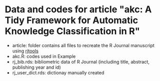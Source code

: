 # Data and codes for article "akc: A Tidy Framework for Automatic Knowledge Classification in R"
- article: folder contains all files to recreate the R Journal manuscript using [rjtools](https://github.com/rjournal/rjtools)
- akc.R: codes used in Example
- rj_bib.rds: bibliometric data of R Journal (including title, abstract, publishing year and id)
- rj_user_dict.rds: dictionay manually created
